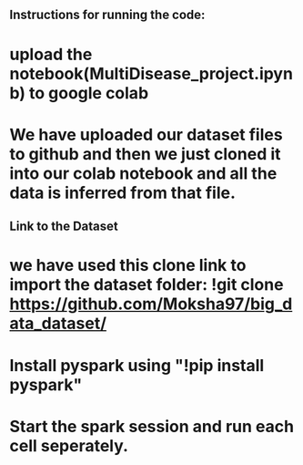 
## Instructions for running the code:
# upload the notebook(MultiDisease_project.ipynb) to google colab
# We have uploaded our dataset files to github and then we just cloned it into our colab notebook and all the data is inferred from that file.

## Link to the Dataset
# we have used this clone link to import the dataset folder: !git clone https://github.com/Moksha97/big_data_dataset/

# Install pyspark using "!pip install pyspark"
# Start the spark session and run each cell seperately.
